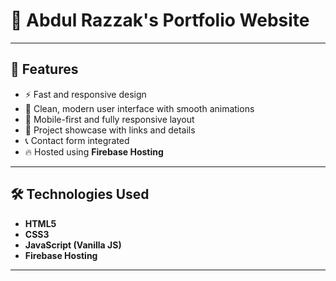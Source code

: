 # 💼 Abdul Razzak's Portfolio Website
---

## 🚀 Features

- ⚡ Fast and responsive design
- 🎨 Clean, modern user interface with smooth animations
- 📱 Mobile-first and fully responsive layout
- 📂 Project showcase with links and details
- 📞 Contact form integrated 
- 🔥 Hosted using **Firebase Hosting**

---

## 🛠️ Technologies Used

- **HTML5**
- **CSS3**
- **JavaScript (Vanilla JS)**
- **Firebase Hosting**

---

